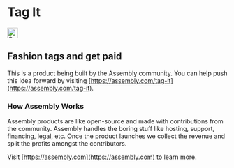 # Tag It

<a href="https://assembly.com/tag-it/bounties?utm_campaign=assemblage&utm_source=tag-it&utm_medium=repo_badge"><img src="https://asm-badger.herokuapp.com/tag-it/badges/tasks.svg" height="24px" alt="Open Tasks" /></a>

## Fashion tags and get paid

This is a product being built by the Assembly community. You can help push this idea forward by visiting [https://assembly.com/tag-it](https://assembly.com/tag-it).

### How Assembly Works

Assembly products are like open-source and made with contributions from the community. Assembly handles the boring stuff like hosting, support, financing, legal, etc. Once the product launches we collect the revenue and split the profits amongst the contributors.

Visit [https://assembly.com](https://assembly.com) to learn more.
